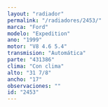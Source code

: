 ```yaml
---
layout: "radiador"
permalink: "/radiadores/2453/"
marca: "Ford"
modelo: "Expedition"
ano: "1999"
motor: "V8 4.6 5.4"
transmision: "Automática"
parte: "431386"
clima: "Con clima"
alto: "31 7/8"
ancho: "17"
observaciones: ""
id: "2453"
---
```


